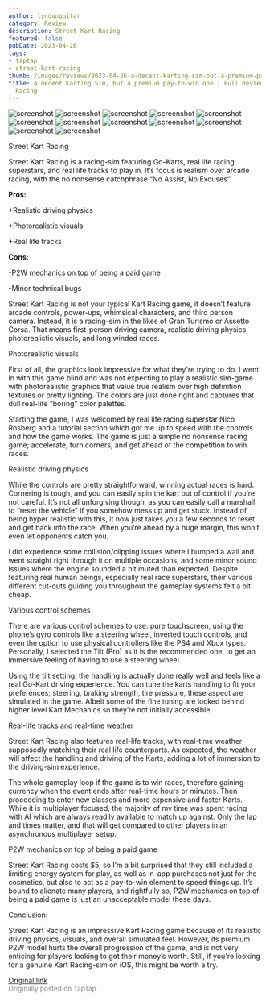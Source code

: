 ```yaml
---
author: lyndonguitar
category: Review
description: Street Kart Racing
featured: false
pubDate: 2023-04-26
tags:
- taptap
- street-kart-racing
thumb: /images/reviews/2023-04-26-a-decent-karting-sim-but-a-premium-pay-to-win-one--full-review---street-kart-racing-0.avif
title: A decent Karting Sim, but a premium pay-to-win one | Full Review - Street Kart
  Racing
---
```


<div class="gallery">
  <img src="/images/reviews/2023-04-26-a-decent-karting-sim-but-a-premium-pay-to-win-one--full-review---street-kart-racing-0.avif" alt="screenshot" />
  <img src="/images/reviews/2023-04-26-a-decent-karting-sim-but-a-premium-pay-to-win-one--full-review---street-kart-racing-1.avif" alt="screenshot" />
  <img src="/images/reviews/2023-04-26-a-decent-karting-sim-but-a-premium-pay-to-win-one--full-review---street-kart-racing-2.avif" alt="screenshot" />
  <img src="/images/reviews/2023-04-26-a-decent-karting-sim-but-a-premium-pay-to-win-one--full-review---street-kart-racing-3.avif" alt="screenshot" />
  <img src="/images/reviews/2023-04-26-a-decent-karting-sim-but-a-premium-pay-to-win-one--full-review---street-kart-racing-4.avif" alt="screenshot" />
  <img src="/images/reviews/2023-04-26-a-decent-karting-sim-but-a-premium-pay-to-win-one--full-review---street-kart-racing-5.avif" alt="screenshot" />
  <img src="/images/reviews/2023-04-26-a-decent-karting-sim-but-a-premium-pay-to-win-one--full-review---street-kart-racing-6.avif" alt="screenshot" />
  <img src="/images/reviews/2023-04-26-a-decent-karting-sim-but-a-premium-pay-to-win-one--full-review---street-kart-racing-7.avif" alt="screenshot" />
  <img src="/images/reviews/2023-04-26-a-decent-karting-sim-but-a-premium-pay-to-win-one--full-review---street-kart-racing-8.avif" alt="screenshot" />
  <img src="/images/reviews/2023-04-26-a-decent-karting-sim-but-a-premium-pay-to-win-one--full-review---street-kart-racing-9.avif" alt="screenshot" />
  <img src="/images/reviews/2023-04-26-a-decent-karting-sim-but-a-premium-pay-to-win-one--full-review---street-kart-racing-10.avif" alt="screenshot" />
  <img src="/images/reviews/2023-04-26-a-decent-karting-sim-but-a-premium-pay-to-win-one--full-review---street-kart-racing-11.avif" alt="screenshot" />
</div>

Street Kart Racing

Street Kart Racing is a racing-sim featuring Go-Karts, real life racing superstars, and real life tracks to play in. It’s focus is realism over arcade racing, with the no nonsense catchphrase  “No Assist, No Excuses”.


**Pros:**


+Realistic driving physics

+Photorealistic visuals

+Real life tracks


**Cons:**


-P2W mechanics on top of being a paid game

-Minor technical bugs

Street Kart Racing is not your typical Kart Racing game, it doesn’t feature arcade controls, power-ups, whimsical characters, and third person camera. Instead, it is a racing-sim in the likes of Gran Turismo or Assetto Corsa. That means first-person driving camera, realistic driving physics, photorealistic visuals, and long winded races.

Photorealistic visuals

First of all, the graphics look impressive for what they're trying to do. I went in with this game blind and was not expecting to play a realistic sim-game with photorealistic graphics that value true realism over high definition textures or pretty lighting. The colors are just done right and captures that dull real-life “boring” color palettes.

Starting the game, I was welcomed by real life racing superstar Nico Rosberg and a tutorial section which got me up to speed with the controls and how the game works. The game is just a simple no nonsense racing game; accelerate, turn corners, and get ahead of the competition to win races.

Realistic driving physics

While the controls are pretty straightforward, winning actual races is hard. Cornering is tough, and you can easily spin the kart out of control if you’re not careful. It’s not all unforgiving though, as you can easily call a marshall to “reset the vehicle” if you somehow mess up and get stuck. Instead of being hyper realistic with this, it now just takes you a few seconds to reset and get back into the race. When you’re ahead by a huge margin, this won’t even let opponents catch you.

I did experience some collision/clipping issues where I bumped a wall and went straight right through it on multiple occasions, and some minor sound issues where the engine sounded a bit muted than expected. Despite featuring real human beings, especially real race superstars, their various different cut-outs guiding you throughout the gameplay systems felt a bit cheap.

Various control schemes

There are various control schemes to use: pure touchscreen, using the phone’s gyro controls like a steering wheel, inverted touch controls, and even the option to use physical controllers like the PS4 and Xbox types. Personally, I selected the Tilt (Pro) as it is the recommended one, to get an immersive feeling of having to use a steering wheel.

Using the tilt setting, the handling is actually done really well and feels like a real Go-Kart driving experience. You can tune the karts handling to fit your preferences; steering, braking strength, tire pressure, these aspect are simulated in the game. Albeit some of the fine tuning are locked behind higher level Kart Mechanics so they’re not initially accessible.

Real-life tracks and real-time weather

Street Kart Racing also features real-life tracks, with real-time weather supposedly matching their real life counterparts. As expected, the weather will affect the handling and driving of the Karts, adding a lot of immersion to the driving-sim experience.

The whole gameplay loop if the game is to win races, therefore gaining currency when the event ends after real-time hours or minutes. Then proceeding to enter new classes and more expensive and faster Karts. While it is multiplayer focused, the majority of my time was spent racing with AI which are always readily available to match up against. Only the lap and times matter, and that will get compared to other players in an asynchronous multiplayer setup.

P2W mechanics on top of being a paid game

Street Kart Racing costs $5, so I’m a bit surprised that they still included a limiting energy system for play, as well as in-app purchases not just for the cosmetics, but also to act as a pay-to-win element to speed things up. It’s bound to alienate many players, and rightfully so, P2W mechanics on top of being a paid game is just an unacceptable model these days.

Conclusion:

Street Kart Racing is an impressive Kart Racing game because of its realistic driving physics, visuals, and overall simulated feel. However, its premium P2W model hurts the overall progression of the game, and is not very enticing for players looking to get their money’s worth. Still, if you're looking for a genuine Kart Racing-sim on iOS, this might be worth a try.

[Original link](https://www.taptap.io/post/5245245)<br><span style="font-size: 0.95em; color: #888;">Originally posted on TapTap.</span>